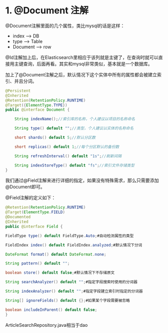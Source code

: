 # 1. @Document 注解

@Document注解里面的几个属性，类比mysql的话是这样： 
- index –> DB 
- type –> Table 
- Document –> row 


@Id注解加上后，在Elasticsearch里相应于该列就是主键了，在查询时就可以直接用主键查询，后面再看。其实和mysql非常类似，基本就是一个数据库。

加上了@Document注解之后，默认情况下这个实体中所有的属性都会被建立索引、并且分词。 

```java
@Persistent
@Inherited
@Retention(RetentionPolicy.RUNTIME)
@Target({ElementType.TYPE})
public @interface Document {

    String indexName();//索引库的名称，个人建议以项目的名称命名

    String type() default "";//类型，个人建议以实体的名称命名

    short shards() default 5;//默认分区数

    short replicas() default 1;//每个分区默认的备份数

    String refreshInterval() default "1s";//刷新间隔

    String indexStoreType() default "fs";//索引文件存储类型
}
```
我们通过@Field注解来进行详细的指定，如果没有特殊需求，那么只需要添加@Document即可。

@Field注解的定义如下：
```java
@Retention(RetentionPolicy.RUNTIME)
@Target(ElementType.FIELD)
@Documented
@Inherited
public @interface Field {

FieldType type() default FieldType.Auto;#自动检测属性的类型

FieldIndex index() default FieldIndex.analyzed;#默认情况下分词

DateFormat format() default DateFormat.none;

String pattern() default "";

boolean store() default false;#默认情况下不存储原文

String searchAnalyzer() default "";#指定字段搜索时使用的分词器

String indexAnalyzer() default "";#指定字段建立索引时指定的分词器

String[] ignoreFields() default {};#如果某个字段需要被忽略

boolean includeInParent() default false;
}
```

ArticleSearchRepository.java相当于dao


